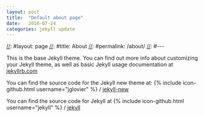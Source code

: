 ```yaml
---
layout: post
title:  "Default about page"
date:   2016-07-24
categories: jekyll update
---
```


[//]: #---
[//]: #layout: page
[//]: #title: About
[//]: #permalink: /about/
[//]: #---

This is the base Jekyll theme. You can find out more info about customizing your Jekyll theme, as well as basic Jekyll usage documentation at [jekyllrb.com](http://jekyllrb.com/)

You can find the source code for the Jekyll new theme at:
{% include icon-github.html username="jglovier" %} /
[jekyll-new](https://github.com/jglovier/jekyll-new)

You can find the source code for Jekyll at
{% include icon-github.html username="jekyll" %} /
[jekyll](https://github.com/jekyll/jekyll)